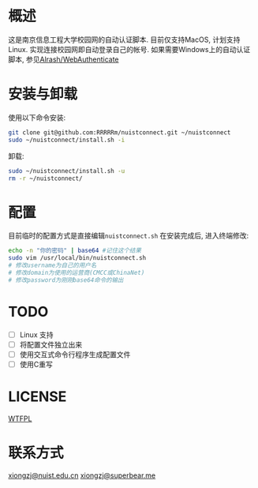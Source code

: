 # 概述
这是南京信息工程大学校园网的自动认证脚本. 目前仅支持MacOS, 计划支持Linux. 实现连接校园网即自动登录自己的帐号.
如果需要Windows上的自动认证脚本, 参见[Alrash/WebAuthenticate](https://github.com/Alrash/WebAuthenticate)

# 安装与卸载
使用以下命令安装:

```bash
git clone git@github.com:RRRRRm/nuistconnect.git ~/nuistconnect
sudo ~/nuistconnect/install.sh -i
```

卸载:

```bash
sudo ~/nuistconnect/install.sh -u
rm -r ~/nuistconnect/
```

# 配置
目前临时的配置方式是直接编辑`nuistconnect.sh`
在安装完成后, 进入终端修改:
``` bash
echo -n "你的密码" | base64 #记住这个结果
sudo vim /usr/local/bin/nuistconnect.sh
# 修改username为自己的用户名
# 修改domain为使用的运营商(CMCC或ChinaNet)
# 修改password为刚刚base64命令的输出
```

# TODO
- [ ] Linux 支持
- [ ] 将配置文件独立出来
- [ ] 使用交互式命令行程序生成配置文件
- [ ] 使用C重写

# LICENSE
[WTFPL](http://www.wtfpl.net/)

# 联系方式
xiongzj@nuist.edu.cn
xiongzj@superbear.me
